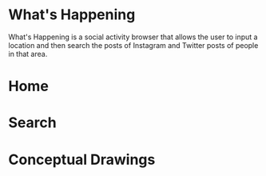 # What's Happening

What's Happening is a social activity browser that allows the user to input a location and then search the posts of Instagram and Twitter posts of people in that area.

# Home

# Search

# Conceptual Drawings
